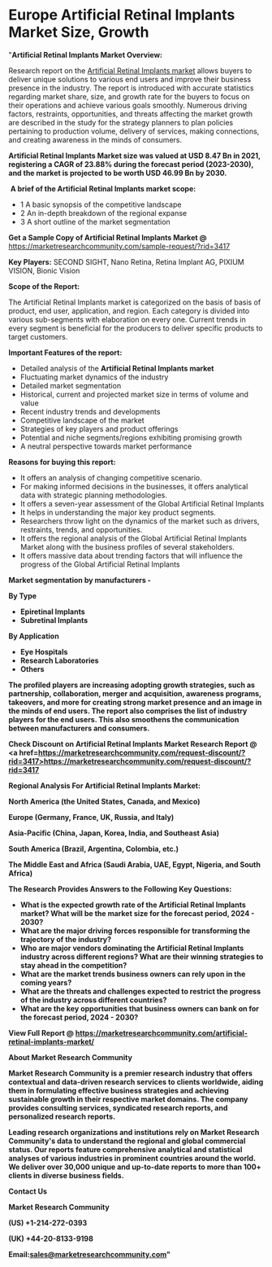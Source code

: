# Europe Artificial Retinal Implants Market Size, Growth
"<strong>Artificial Retinal Implants Market Overview:</strong>

Research report on the <a href=https://marketresearchcommunity.com/artificial-retinal-implants-market/>Artificial Retinal Implants market</a> allows buyers to deliver unique solutions to various end users and improve their business presence in the industry. The report is introduced with accurate statistics regarding market share, size, and growth rate for the buyers to focus on their operations and achieve various goals smoothly. Numerous driving factors, restraints, opportunities, and threats affecting the market growth are described in the study for the strategy planners to plan policies pertaining to production volume, delivery of services, making connections, and creating awareness in the minds of consumers.

<strong>Artificial Retinal Implants Market size was valued at USD 8.47 Bn in 2021, registering a CAGR of 23.88% during the forecast period (2023-2030), and the market is projected to be worth USD 46.99 Bn by 2030.</strong>

 <Strong>A brief of the Artificial Retinal Implants market scope:</Strong>
<ul>
 <li>1  A basic synopsis of the competitive landscape</li>
 <li>2  An in-depth breakdown of the regional expanse</li>
 <li>3  A short outline of the market segmentation</li>
</ul>
<strong>Get a Sample Copy of Artificial Retinal Implants Market @ </b></strong><a href=https://marketresearchcommunity.com/sample-request/?rid=3417><u>https://marketresearchcommunity.com/sample-request/?rid=3417</u></a>

<strong>Key Players:</strong> 
SECOND SIGHT, Nano Retina, Retina Implant AG, PIXIUM VISION, Bionic Vision

<strong>Scope of the Report:</strong>

The Artificial Retinal Implants market is categorized on the basis of basis of product, end user, application, and region. Each category is divided into various sub-segments with elaboration on every one. Current trends in every segment is beneficial for the producers to deliver specific products to target customers.

<strong><b>Important Features of the report:</b></strong>
<ul>
  <li>Detailed analysis of the <strong><b>Artificial Retinal Implants </b></strong><strong><b>market</b></strong></li>
  <li>Fluctuating market dynamics of the industry</li>
  <li>Detailed market segmentation</li>
  <li>Historical, current and projected market size in terms of volume and value</li>
  <li>Recent industry trends and developments</li>
  <li>Competitive landscape of the market</li>
  <li>Strategies of key players and product offerings</li>
  <li>Potential and niche segments/regions exhibiting promising growth</li>
  <li>A neutral perspective towards market performance</li>
</ul>
<strong><b>Reasons for buying this report:</b></strong>
<ul>
  <li>It offers an analysis of changing competitive scenario.</li>
  <li>For making informed decisions in the businesses, it offers analytical data with strategic planning methodologies.</li>
  <li>It offers a seven-year assessment of the Global Artificial Retinal Implants</li>
  <li>It helps in understanding the major key product segments.</li>
  <li>Researchers throw light on the dynamics of the market such as drivers, restraints, trends, and opportunities.</li>
  <li>It offers the regional analysis of the Global Artificial Retinal Implants Market along with the business profiles of several stakeholders.</li>
  <li>It offers massive data about trending factors that will influence the progress of the Global Artificial Retinal Implants</li>
</ul>

<strong>Market segmentation by manufacturers -</strong>


<strong><strong>By Type</strong></h4>
<ul>
 	<li>Epiretinal Implants</li>
 	<li>Subretinal Implants</li>
</ul>
<strong><strong>By Application</strong></h4>
<ul>
 	<li>Eye Hospitals</li>
 	<li>Research Laboratories</li>
 	<li>Others</li>
</ul>

The profiled players are increasing adopting growth strategies, such as partnership, collaboration, merger and acquisition, awareness programs, takeovers, and more for creating strong market presence and an image in the minds of end users. The report also comprises the list of industry players for the end users. This also smoothens the communication between manufacturers and consumers.

<strong><b>Check Discount on Artificial Retinal Implants Market Research Report @ </b></strong><a href=https://marketresearchcommunity.com/request-discount/?rid=3417><u>https://marketresearchcommunity.com/request-discount/?rid=3417</u></a>

<strong>Regional Analysis For Artificial Retinal Implants Market:</strong>

<strong>North America</strong> (the United States, Canada, and Mexico)

<strong>Europe</strong> (Germany, France, UK, Russia, and Italy)

<strong>Asia-Pacific</strong> (China, Japan, Korea, India, and Southeast Asia)

<strong>South America</strong> (Brazil, Argentina, Colombia, etc.)

<strong>The Middle East and Africa</strong> (Saudi Arabia, UAE, Egypt, Nigeria, and South Africa)

<strong>The Research Provides Answers to the Following Key Questions:</strong>
<ul>
 	<li>What is the expected growth rate of the Artificial Retinal Implants market? What will be the market size for the forecast period, 2024 - 2030?</li>
 	<li>What are the major driving forces responsible for transforming the trajectory of the industry?</li>
 	<li>Who are major vendors dominating the Artificial Retinal Implants industry across different regions? What are their winning strategies to stay ahead in the competition?</li>
 	<li>What are the market trends business owners can rely upon in the coming years?</li>
 	<li>What are the threats and challenges expected to restrict the progress of the industry across different countries?</li>
 	<li>What are the key opportunities that business owners can bank on for the forecast period, 2024 - 2030?</li>
</ul>

<strong>View Full Report @</strong> <a href=https://marketresearchcommunity.com/artificial-retinal-implants-market/>https://marketresearchcommunity.com/artificial-retinal-implants-market/</a>

<strong>About Market Research Community</strong>

Market Research Community is a premier research industry that offers contextual and data-driven research services to clients worldwide, aiding them in formulating effective business strategies and achieving sustainable growth in their respective market domains. The company provides consulting services, syndicated research reports, and personalized research reports.

Leading research organizations and institutions rely on Market Research Community's data to understand the regional and global commercial status. Our reports feature comprehensive analytical and statistical analyses of various industries in prominent countries around the world. We deliver over 30,000 unique and up-to-date reports to more than 100+ clients in diverse business fields.

<strong>Contact Us</strong>

<strong>Market Research Community</strong>

(US) +1-214-272-0393

(UK) +44-20-8133-9198

<strong>Email:</strong>sales@marketresearchcommunity.com"
